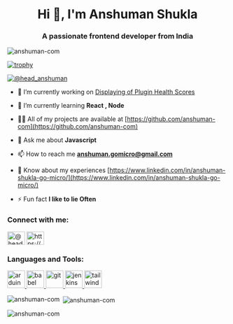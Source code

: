<h1 align="center">Hi 👋, I'm Anshuman Shukla</h1>
<h3 align="center">A passionate frontend developer from India</h3>

<p align="left"> <img src="https://komarev.com/ghpvc/?username=anshuman-com&label=Profile%20views&color=0e75b6&style=flat" alt="anshuman-com" /> </p>

[![trophy](https://github-profile-trophy.vercel.app/?username=ryo-ma&theme=onedark)](https://github.com/ryo-ma/github-profile-trophy)

<p align="left"> <a href="https://twitter.com/@head_anshuman" target="blank"><img src="https://img.shields.io/twitter/follow/@head_anshuman?logo=twitter&style=for-the-badge" alt="@head_anshuman" /></a> </p>

- 🔭 I’m currently working on [Displaying of Plugin Health Scores](https://www.jenkins.io/projects/gsoc/2023/project-ideas/displaying_plugin_health_scores/)

- 🌱 I’m currently learning **React , Node**

- 👨‍💻 All of my projects are available at [https://github.com/anshuman-com](https://github.com/anshuman-com)

- 💬 Ask me about **Javascript**

- 📫 How to reach me **anshuman.gomicro@gmail.com**

- 📄 Know about my experiences [https://www.linkedin.com/in/anshuman-shukla-go-micro/](https://www.linkedin.com/in/anshuman-shukla-go-micro/)

- ⚡ Fun fact **I like to lie Often**

<h3 align="left">Connect with me:</h3>
<p align="left">
<a href="https://twitter.com/@head_anshuman" target="blank"><img align="center" src="https://raw.githubusercontent.com/rahuldkjain/github-profile-readme-generator/master/src/images/icons/Social/twitter.svg" alt="@head_anshuman" height="30" width="40" /></a>
<a href="https://linkedin.com/in/https://www.linkedin.com/in/anshuman-shukla-go-micro/" target="blank"><img align="center" src="https://raw.githubusercontent.com/rahuldkjain/github-profile-readme-generator/master/src/images/icons/Social/linked-in-alt.svg" alt="https://www.linkedin.com/in/anshuman-shukla-go-micro/" height="30" width="40" /></a>
</p>

<h3 align="left">Languages and Tools:</h3>
<p align="left"> <a href="https://www.arduino.cc/" target="_blank" rel="noreferrer"> <img src="https://cdn.worldvectorlogo.com/logos/arduino-1.svg" alt="arduino" width="40" height="40"/> </a> <a href="https://babeljs.io/" target="_blank" rel="noreferrer"> <img src="https://www.vectorlogo.zone/logos/babeljs/babeljs-icon.svg" alt="babel" width="40" height="40"/> </a><a href="https://git-scm.com/" target="_blank" rel="noreferrer"> <img src="https://www.vectorlogo.zone/logos/git-scm/git-scm-icon.svg" alt="git" width="40" height="40"/> </a> </a> <a href="https://www.jenkins.io" target="_blank" rel="noreferrer"> <img src="https://www.vectorlogo.zone/logos/jenkins/jenkins-icon.svg" alt="jenkins" width="40" height="40"/> </a> <a href="https://tailwindcss.com/" target="_blank" rel="noreferrer"> <img src="https://www.vectorlogo.zone/logos/tailwindcss/tailwindcss-icon.svg" alt="tailwind" width="40" height="40"/> </a> </p>

<p><img align="left" src="https://github-readme-stats.vercel.app/api/top-langs?username=anshuman-com&show_icons=true&locale=en&layout=compact" alt="anshuman-com" /></p>

<p>&nbsp;<img align="center" src="https://github-readme-stats.vercel.app/api?username=anshuman-com&show_icons=true&locale=en" alt="anshuman-com" /></p>

<p><img align="center" src="https://github-readme-streak-stats.herokuapp.com/?user=anshuman-com&" alt="anshuman-com" /></p>
